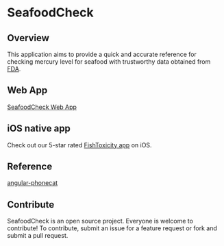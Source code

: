 # SeafoodCheck

## Overview

This application aims to provide a quick and accurate reference for checking mercury level for seafood with trustworthy data obtained from [FDA](https://www.fda.gov/Food/ResourcesForYou/Consumers/ucm393070.htm).

## Web App

[SeafoodCheck Web App](http://seafoodcheck.com)

## iOS native app

Check out our 5-star rated [FishToxicity app](https://itunes.apple.com/us/app/fishtoxicity/id1078063422?ls=1&mt=8) on iOS.

## Reference
[angular-phonecat](https://github.com/angular/angular-phonecat)

## Contribute

SeafoodCheck is an open source project. Everyone is welcome to contribute! To contribute, submit an issue for a feature request or fork and submit a pull request.
